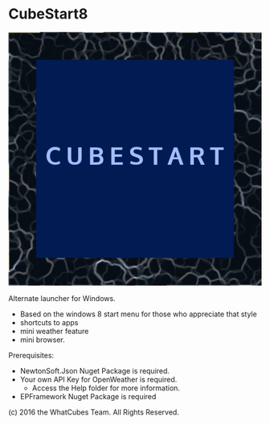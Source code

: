 # CubeStart8

![Logo](cubestart.png)

Alternate launcher for Windows.

- Based on the windows 8 start menu for those who appreciate that style
- shortcuts to apps
- mini weather feature
- mini browser.

Prerequisites:
- NewtonSoft.Json Nuget Package is required.
- Your own API Key for OpenWeather is required.
  - Access the Help folder for more information.
- EPFramework Nuget Package is required

(c) 2016 the WhatCubes Team. All Rights Reserved.
